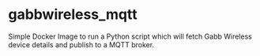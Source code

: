 # gabbwireless_mqtt
Simple Docker Image to run a Python script which will fetch Gabb Wireless device details and publish to a MQTT broker.
